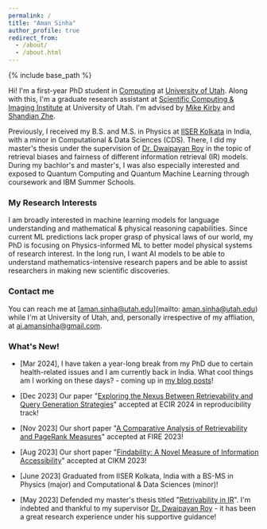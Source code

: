 ```yaml
---
permalink: /
title: "Aman Sinha"
author_profile: true
redirect_from: 
  - /about/
  - /about.html
---
```


{% include base_path %}

Hi! I'm a first-year PhD student in [Computing](https://www.cs.utah.edu/) at [University of Utah](https://www.utah.edu/). Along with this, I'm a graduate research assistant at [Scientific Computing & Imaging Institute](https://sci.utah.edu/) at University of Utah. I'm advised by [Mike Kirby](http://www.cs.utah.edu/~kirby) and [Shandian Zhe](https://users.cs.utah.edu/~zhe/).

Previously, I received my B.S. and M.S. in Physics at [IISER Kolkata](https://www.iiserkol.ac.in/web/en/) in India, with a minor in Computational & Data Sciences (CDS). There, I did my master's thesis under the supervision of [Dr. Dwaipayan Roy](https://dwaipayanroy.github.io/) in the topic of retrieval biases and fairness of different information retrieval (IR) models. During my bachlor's and master's, I was also especially interested and exposed to Quantum Computing and Quantum Machine Learning through coursework and IBM Summer Schools.

### My Research Interests

I am broadly interested in machine learning models for language understanding and mathematical & physical reasoning capabilities. Since current ML predictions lack proper grasp of physical laws of our world, my PhD is focusing on Physics-informed ML to better model physical systems of research interest. In the long run, I want AI models to be able to understand mathematics-intensive research papers and be able to assist researchers in making new scientific discoveries.

### Contact me

You can reach me at [aman.sinha@utah.edu](mailto: aman.sinha@utah.edu) while I'm at University of Utah, and, personally irrespective of my affliation, at [ai.amansinha@gmail.com](mailto:ai.amansinha@gmail.com).

### What's New!

- [Mar 2024], I have taken a year-long break from my PhD due to certain health-related issues and I am currently back in India. What cool things am I working on these days? - coming up in [my blog posts](https://iamansinha.github.io/year-archive/)!

- [Dec 2023] Our paper "[Exploring the Nexus Between Retrievability and Query Generation Strategies](https://doi.org/10.1007/978-3-031-56066-8_16)" accepted at ECIR 2024 in reproducibility track!

- [Nov 2023] Our short paper "[A Comparative Analysis of Retrievability and PageRank Measures](https://doi.org/10.1145/3632754.3632760)" accepted at FIRE 2023!

- [Aug 2023] Our short paper "[Findability: A Novel Measure of Information Accessibility](https://dl.acm.org/doi/10.1145/3583780.3615256)" accepted at CIKM 2023!

- [June 2023] Graduated from IISER Kolkata, India with a BS-MS in Physics (major) and Computational & Data Sciences (minor)!

- [May 2023] Defended my master's thesis titled "[Retrivability in IR](/files/Aman_Sinha_MS_Project_Report_18MS065.pdf)". I'm indebted and thankful to my supervisor [Dr. Dwaipayan Roy]() - it has been a great research experience under his supportive guidance!

<!-- #### News -->
<!-- Since Mar 2023, I have taken a year-long break from my PhD due to health reasons and I am currently in India. -->